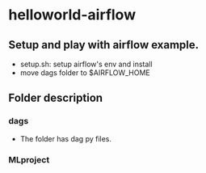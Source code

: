 # helloworld-airflow

## Setup and play with airflow example.

- setup.sh: setup airflow's env and install
- move dags folder to $AIRFLOW_HOME

## Folder description

### dags

- The folder has dag py files.


### MLproject


